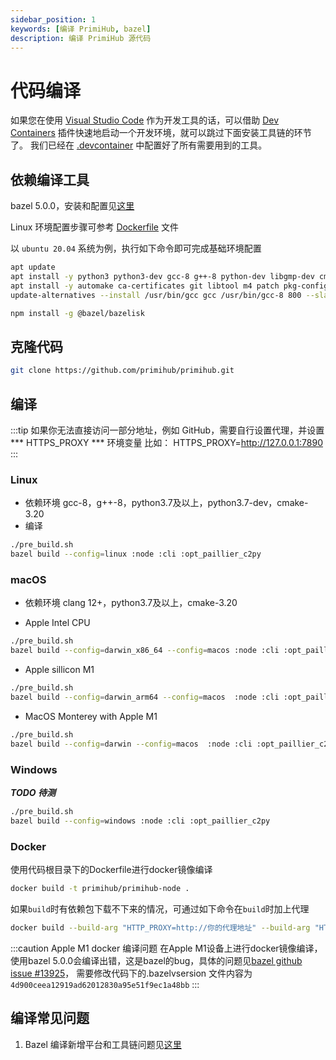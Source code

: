 ```yaml
---
sidebar_position: 1
keywords: [编译 PrimiHub, bazel]
description: 编译 PrimiHub 源代码
---
```


# 代码编译
如果您在使用 [Visual Studio Code](https://code.visualstudio.com/) 作为开发工具的话，可以借助 [Dev Containers](https://marketplace.visualstudio.com/items?itemName=ms-vscode-remote.remote-containers) 插件快速地启动一个开发环境，就可以跳过下面安装工具链的环节了。
我们已经在 [.devcontainer](https://github.com/primihub/primihub/tree/develop/.devcontainer) 中配置好了所有需要用到的工具。

## 依赖编译工具

bazel 5.0.0，安装和配置见[这里](https://docs.bazel.build/versions/5.0.0/install.html)

Linux 环境配置步骤可参考 [Dockerfile](https://github.com/primihub/primihub/blob/develop/Dockerfile) 文件

以 `ubuntu 20.04` 系统为例，执行如下命令即可完成基础环境配置

```bash
apt update 
apt install -y python3 python3-dev gcc-8 g++-8 python-dev libgmp-dev cmake
apt install -y automake ca-certificates git libtool m4 patch pkg-config unzip make wget curl zip ninja-build npm
update-alternatives --install /usr/bin/gcc gcc /usr/bin/gcc-8 800 --slave /usr/bin/g++ g++ /usr/bin/g++-8

npm install -g @bazel/bazelisk
```
## 克隆代码

```bash
git clone https://github.com/primihub/primihub.git
```

## 编译
:::tip 如果你无法直接访问一部分地址，例如 GitHub，需要自行设置代理，并设置*** HTTPS_PROXY *** 环境变量
比如： HTTPS_PROXY=http://127.0.0.1:7890
:::

### Linux
* 依赖环境
  gcc-8，g++-8，python3.7及以上，python3.7-dev，cmake-3.20
* 编译

```bash
./pre_build.sh
bazel build --config=linux :node :cli :opt_paillier_c2py
```

### macOS
 * 依赖环境 clang 12+，python3.7及以上，cmake-3.20
 
 * Apple Intel CPU
 
```bash
./pre_build.sh
bazel build --config=darwin_x86_64 --config=macos :node :cli :opt_paillier_c2py
```

 *  Apple sillicon M1

```bash
./pre_build.sh
bazel build --config=darwin_arm64 --config=macos  :node :cli :opt_paillier_c2py
```

 *  MacOS Monterey with Apple M1

```bash
./pre_build.sh
bazel build --config=darwin --config=macos  :node :cli :opt_paillier_c2py
```

### Windows 

***TODO 待测***

```bash
./pre_build.sh
bazel build --config=windows :node :cli :opt_paillier_c2py
```

### Docker
使用代码根目录下的Dockerfile进行docker镜像编译

```bash
docker build -t primihub/primihub-node .
```

如果`build`时有依赖包下载不下来的情况，可通过如下命令在`build`时加上代理

```bash
docker build --build-arg "HTTP_PROXY=http://你的代理地址" --build-arg "HTTPS_PROXY=http://你的代理地址" -t primihub/primihub-node .
```

:::caution Apple M1 docker 编译问题
在Apple M1设备上进行docker镜像编译，使用bazel 5.0.0会编译出错，这是bazel的bug，具体的问题见[bazel github issue #13925](https://github.com/bazelbuild/bazel/issues/13925)， 需要修改代码下的.bazelvsersion 文件内容为 `4d900ceea12919ad62012830a95e51f9ec1a48bb`
:::

## 编译常见问题
1. Bazel 编译新增平台和工具链问题见[这里](https://docs.bazel.build/versions/5.0.0/platforms-intro.html)
